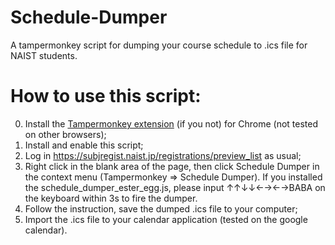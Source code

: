 # Schedule-Dumper
A tampermonkey script for dumping your course schedule to .ics file for NAIST students.

# How to use this script:

0. Install the [Tampermonkey extension](https://chrome.google.com/webstore/detail/tampermonkey/dhdgffkkebhmkfjojejmpbldmpobfkfo?hl=en) (if you not) for Chrome (not tested on other browsers);
1. Install and enable this script;
2. Log in https://subjregist.naist.jp/registrations/preview_list as usual;
3. Right click in the blank area of the page, then click Schedule Dumper in the context menu (Tampermonkey => Schedule Dumper). If you installed the schedule_dumper_ester_egg.js, please input ↑↑↓↓←→←→BABA on the keyboard within 3s to fire the dumper. 
4. Follow the instruction, save the dumped .ics file to your computer;
5. Import the .ics file to your calendar application (tested on the google calendar).
